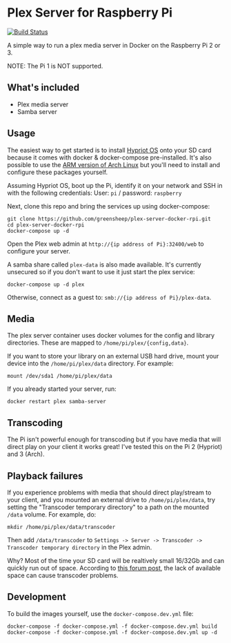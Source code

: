 # Plex Server for Raspberry Pi

[![Build Status](https://travis-ci.org/sedden/plex-server-docker-rpi.svg?branch=master)](https://travis-ci.org/sedden/plex-server-docker-rpi)

A simple way to run a plex media server in Docker on the Raspberry Pi 2 or 3.

NOTE: The Pi 1 is NOT supported.

## What's included

- Plex media server
- Samba server

## Usage

The easiest way to get started is to install [Hypriot OS](http://blog.hypriot.com/downloads) onto your SD card because it comes with docker & docker-compose pre-installed. It's also possible to use the [ARM version of Arch Linux](https://archlinuxarm.org/platforms/armv7/broadcom/raspberry-pi-2) but you'll need to install and configure these packages yourself.

Assuming Hypriot OS, boot up the Pi, identify it on your network and SSH in with the following credentials: User: `pi` / password: `raspberry`

Next, clone this repo and bring the services up using docker-compose:

    git clone https://github.com/greensheep/plex-server-docker-rpi.git
    cd plex-server-docker-rpi
    docker-compose up -d

Open the Plex web admin at `http://{ip address of Pi}:32400/web` to configure your server.

A samba share called `plex-data` is also made available. It's currently unsecured so if you don't want to use it just start the plex service:

    docker-compose up -d plex

Otherwise, connect as a guest to: `smb://{ip address of Pi}/plex-data`.

## Media

The plex server container uses docker volumes for the config and library directories. These are mapped to `/home/pi/plex/{config,data}`.

If you want to store your library on an external USB hard drive, mount your device into the `/home/pi/plex/data` directory.  For example:

    mount /dev/sda1 /home/pi/plex/data

If you already started your server, run:

    docker restart plex samba-server

## Transcoding

The Pi isn't powerful enough for transcoding but if you have media that will direct play on your client it works great! I've tested this on the Pi 2 (Hypriot) and 3 (Arch).

## Playback failures

If you experience problems with media that should direct play/stream to your client, and you mounted an external drive to `/home/pi/plex/data`, try setting the "Transcoder temporary directory" to a path on the mounted `/data` volume. For example, do:

    mkdir /home/pi/plex/data/transcoder

Then add `/data/transcoder` to `Settings -> Server -> Transcoder -> Transcoder temporary directory` in the Plex admin.

Why? Most of the time your SD card will be realtively small 16/32Gb and can quickly run out of space. According to [this forum post](https://forums.plex.tv/discussion/206281/there-was-a-problem-playing-this-item), the lack of available space can cause transcoder problems.

## Development

To build the images yourself, use the `docker-compose.dev.yml` file:

    docker-compose -f docker-compose.yml -f docker-compose.dev.yml build
    docker-compose -f docker-compose.yml -f docker-compose.dev.yml up -d
